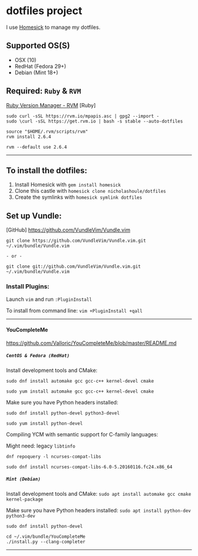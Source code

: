 # dotfiles project

I use [Homesick](https://github.com/technicalpickles/homesick) to manage my dotfiles.

## Supported OS(S)
- OSX (10)
- RedHat (Fedora 29+)
- Debian (Mint 18+)

## Required: `Ruby` & `RVM`

[Ruby Version Manager - RVM](https://rvm.io/)
[Ruby]

```
sudo curl -sSL https://rvm.io/mpapis.asc | gpg2 --import -
sudo \curl -sSL https://get.rvm.io | bash -s stable --auto-dotfiles
```

```
source "$HOME/.rvm/scripts/rvm"
rvm install 2.6.4
```

```
rvm --default use 2.6.4
```

-----

## To install the dotfiles:
1. Install Homesick with `gem install homesick`
2. Clone this castle with `homesick clone nicholashoule/dotfiles`
3. Create the symlinks with `homesick symlink dotfiles`

## Set up Vundle:

[GitHub]
https://github.com/VundleVim/Vundle.vim

```
git clone https://github.com/VundleVim/Vundle.vim.git ~/.vim/bundle/Vundle.vim

- or -

git clone git://github.com/VundleVim/Vundle.vim.git ~/.vim/bundle/Vundle.vim
```

### Install Plugins:

Launch `vim` and run `:PluginInstall`

To install from command line: `vim +PluginInstall +qall`

-----

#### YouCompleteMe

https://github.com/Valloric/YouCompleteMe/blob/master/README.md

##### `CentOS & Fedora (RedHat)`

Install development tools and CMake:

`sudo dnf install automake gcc gcc-c++ kernel-devel cmake`

`sudo yum install automake gcc gcc-c++ kernel-devel cmake`

Make sure you have Python headers installed: 

`sudo dnf install python-devel python3-devel`

`sudo yum install python-devel`

Compiling YCM with semantic support for C-family languages:

Might need: legacy `libtinfo`

`dnf repoquery -l ncurses-compat-libs`

`sudo dnf install ncurses-compat-libs-6.0-5.20160116.fc24.x86_64`

##### `Mint (Debian)`

Install development tools and CMake: `sudo apt install automake gcc cmake kernel-package`

Make sure you have Python headers installed: `sudo apt install python-dev python3-dev`

```
sudo dnf install python-devel

cd ~/.vim/bundle/YouCompleteMe
./install.py --clang-completer
```

-----
